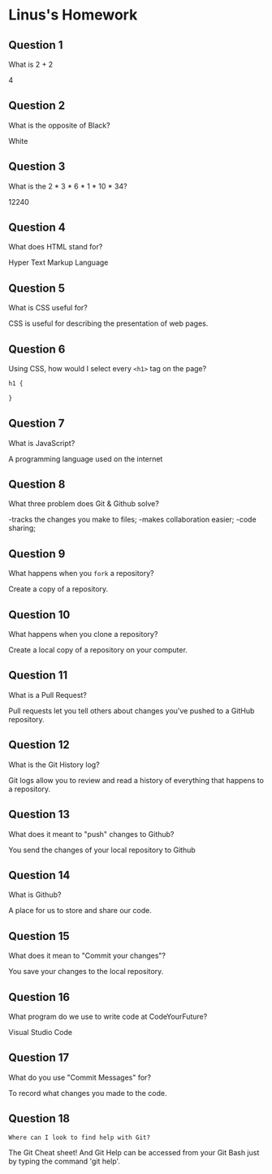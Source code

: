 # Linus's Homework

## Question 1

What is 2 + 2

4

## Question 2

What is the opposite of Black?

White

## Question 3

What is the  2 * 3 * 6 * 1 * 10 * 34?

12240

## Question 4 

What does HTML stand for?

Hyper Text Markup Language

## Question 5

What is CSS useful for?

CSS is useful for describing the presentation of web pages.

## Question 6

Using CSS, how would I select every `<h1>` tag on the page?

```css
h1 {

}
```

## Question 7

What is JavaScript?

A programming language used on the internet

## Question 8

What three problem does Git & Github solve?

-tracks the changes you make to files;
-makes collaboration easier;
-code sharing;

## Question 9

What happens when you `fork` a repository?

Create a copy of a repository.
## Question 10 

What happens when you clone a repository?

Create a local copy of a repository on your computer.

## Question 11

What is a Pull Request?

Pull requests let you tell others about changes you've pushed to a GitHub repository.

## Question 12

What is the Git History log?

Git logs allow you to review and read a history of everything that happens to a repository.

## Question 13

What does it meant to "push" changes to Github?

You send the changes of your local repository to Github

## Question 14

What is Github?

A place for us to store and share our code.

## Question 15

What does it mean to "Commit your changes"?

You save your changes to the local repository.

## Question 16

What program do we use to write code at CodeYourFuture?

Visual Studio Code

## Question 17

What do you use "Commit Messages" for?

To record what changes you made to the code.
## Question 18

`Where can I look to find help with Git?`

The Git Cheat sheet!
And Git Help can be accessed from your Git Bash just by typing the command 'git help'.
